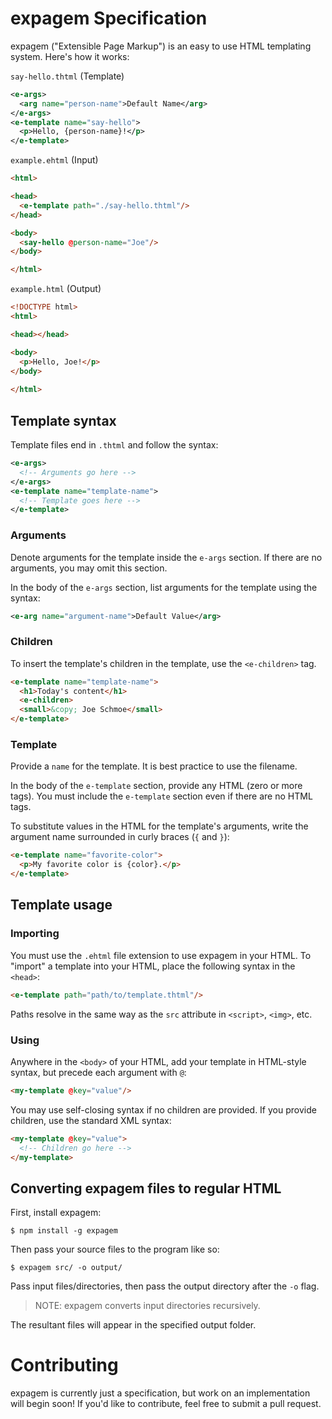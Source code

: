 # expagem Specification

expagem ("Extensible Page Markup") is an easy to use HTML templating system. Here's how it works:

`say-hello.thtml` (Template)
```xml
<e-args>
  <arg name="person-name">Default Name</arg>
</e-args>
<e-template name="say-hello">
  <p>Hello, {person-name}!</p>
</e-template>
```

`example.ehtml` (Input)
```html
<html>

<head>
  <e-template path="./say-hello.thtml"/>
</head>

<body>
  <say-hello @person-name="Joe"/>
</body>

</html>
```

`example.html` (Output)
```html
<!DOCTYPE html>
<html>

<head></head>

<body>
  <p>Hello, Joe!</p>
</body>
  
</html>
```

## Template syntax

Template files end in `.thtml` and follow the syntax:

```xml
<e-args>
  <!-- Arguments go here -->
</e-args>
<e-template name="template-name">
  <!-- Template goes here -->
</e-template>
```

### Arguments

Denote arguments for the template inside the `e-args` section. If there are no arguments, you may omit this section.

In the body of the `e-args` section, list arguments for the template using the syntax:

```xml
<e-arg name="argument-name">Default Value</arg>
```

### Children

To insert the template's children in the template, use the `<e-children>` tag.

```html
<e-template name="template-name">
  <h1>Today's content</h1>
  <e-children>
  <small>&copy; Joe Schmoe</small>
</e-template>
```

### Template

Provide a `name` for the template. It is best practice to use the filename.

In the body of the `e-template` section, provide any HTML (zero or more tags). You must include the `e-template` section even if there are no HTML tags.

To substitute values in the HTML for the template's arguments, write the argument name surrounded in curly braces (`{` and `}`):

```html
<e-template name="favorite-color">
  <p>My favorite color is {color}.</p>
</e-template>
```
  
## Template usage

### Importing

You must use the `.ehtml` file extension to use expagem in your HTML. To "import" a template into your HTML, place the following syntax in the `<head>`:

```html
<e-template path="path/to/template.thtml"/>
```

Paths resolve in the same way as the `src` attribute in `<script>`, `<img>`, etc.

### Using

Anywhere in the `<body>` of your HTML, add your template in HTML-style syntax, but precede each argument with `@`:

```html
<my-template @key="value"/>
```

You may use self-closing syntax if no children are provided. If you provide children, use the standard XML syntax:

```html
<my-template @key="value">
  <!-- Children go here -->
</my-template>
```

## Converting expagem files to regular HTML

First, install expagem:

```
$ npm install -g expagem
```

Then pass your source files to the program like so:

```
$ expagem src/ -o output/
```

Pass input files/directories, then pass the output directory after the `-o` flag.

> NOTE: expagem converts input directories recursively.

The resultant files will appear in the specified output folder.

# Contributing

expagem is currently just a specification, but work on an implementation will begin soon! If you'd like to contribute, feel free to submit a pull request.
